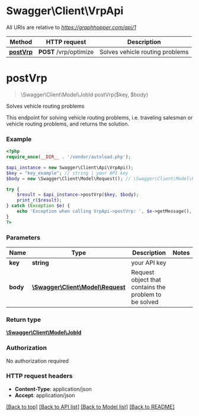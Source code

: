 # Swagger\Client\VrpApi

All URIs are relative to *https://graphhopper.com/api/1*

Method | HTTP request | Description
------------- | ------------- | -------------
[**postVrp**](VrpApi.md#postVrp) | **POST** /vrp/optimize | Solves vehicle routing problems


# **postVrp**
> \Swagger\Client\Model\JobId postVrp($key, $body)

Solves vehicle routing problems

This endpoint for solving vehicle routing problems, i.e. traveling salesman or vehicle routing problems, and returns the solution.

### Example
```php
<?php
require_once(__DIR__ . '/vendor/autoload.php');

$api_instance = new Swagger\Client\Api\VrpApi();
$key = "key_example"; // string | your API key
$body = new \Swagger\Client\Model\Request(); // \Swagger\Client\Model\Request | Request object that contains the problem to be solved

try {
    $result = $api_instance->postVrp($key, $body);
    print_r($result);
} catch (Exception $e) {
    echo 'Exception when calling VrpApi->postVrp: ', $e->getMessage(), PHP_EOL;
}
?>
```

### Parameters

Name | Type | Description  | Notes
------------- | ------------- | ------------- | -------------
 **key** | **string**| your API key |
 **body** | [**\Swagger\Client\Model\Request**](../Model/\Swagger\Client\Model\Request.md)| Request object that contains the problem to be solved |

### Return type

[**\Swagger\Client\Model\JobId**](../Model/JobId.md)

### Authorization

No authorization required

### HTTP request headers

 - **Content-Type**: application/json
 - **Accept**: application/json

[[Back to top]](#) [[Back to API list]](../../README.md#documentation-for-api-endpoints) [[Back to Model list]](../../README.md#documentation-for-models) [[Back to README]](../../README.md)

